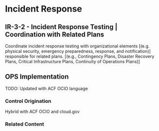 # Incident Response
## IR-3-2 - Incident Response Testing | Coordination with Related Plans

Coordinate incident response testing with organizational elements [(e.g. physical security, emergency preparedness, response, and notification)] responsible for related plans. [(e.g., Contingency Plans, Disaster Recovery Plans, Critical Infrastructure Plans, Continuity of Operations Plans)]

## OPS Implementation

TODO: Updated with ACF OCIO language

### Control Origination

Hybrid with ACF OCIO and cloud.gov

### Related Content
